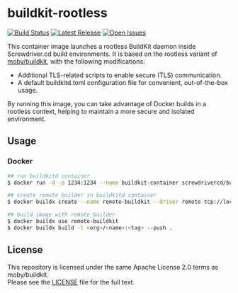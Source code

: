 # buildkit-rootless

[![Build Status][build-image]][build-url]
[![Latest Release][version-image]][version-url]
[![Open Issues][issues-image]][issues-url]

This container image launches a rootless BuildKit daemon inside Screwdriver.cd build environments. It is based on the rootless variant of [moby/buildkit](https://github.com/moby/buildkit), with the following modifications:

- Additional TLS-related scripts to enable secure (TLS) communication.
- A default buildkitd.toml configuration file for convenient, out-of-the-box usage.

By running this image, you can take advantage of Docker builds in a rootless context, helping to maintain a more secure and isolated environment.

## Usage

### Docker

```bash
## run buildkitd container
$ docker run -d -p 1234:1234 --name buildkit-container screwdrivercd/buildkit-rootless --addr tcp://0.0.0.0:1234

## create remote builder in buildkitd container
$ docker buildx create --name remote-buildkit --driver remote tcp://localhost:1234

## build image with remote builder
$ docker buildx use remote-buildkit
$ docker buildx build -t <org>/<name>:<tag> --push .
```

## License

This repository is licensed under the same Apache License 2.0 terms as moby/buildkit.  
Please see the [LICENSE](./LICENSE) file for the full text.

[build-image]: https://cd.screwdriver.cd/pipelines/xxxx/badge
[build-url]: https://cd.screwdriver.cd/pipelines/xxxx
[version-image]: https://img.shields.io/github/tag/screwdriver-cd/buildkit-rootless.svg
[version-url]: https://github.com/screwdriver-cd/buildkit-rootless/releases
[issues-image]: https://img.shields.io/github/issues/screwdriver-cd/screwdriver.svg
[issues-url]: https://github.com/screwdriver-cd/screwdriver/issues

